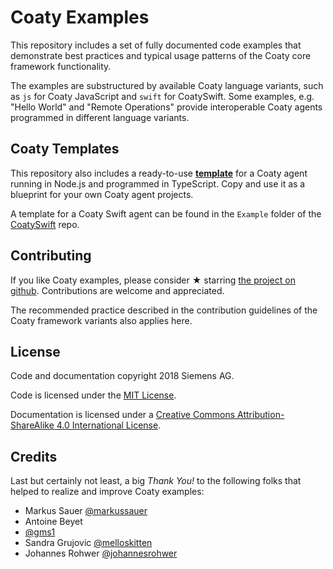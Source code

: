 # Coaty Examples

This repository includes a set of fully documented code examples that
demonstrate best practices and typical usage patterns of the Coaty core
framework functionality.

The examples are substructured by available Coaty language variants, such as
`js` for Coaty JavaScript and `swift` for CoatySwift. Some examples, e.g. "Hello
World" and "Remote Operations" provide interoperable Coaty agents programmed in
different language variants.

## Coaty Templates

This repository also includes a ready-to-use
[**template**](https://github.com/coatyio/coaty-examples/tree/master/template/js)
for a Coaty agent running in Node.js and programmed in TypeScript. Copy and use
it as a blueprint for your own Coaty agent projects.

A template for a Coaty Swift agent can be found in the `Example` folder of the
[CoatySwift](https://github.com/coatyio/coaty-swift) repo.

## Contributing

If you like Coaty examples, please consider &#x2605; starring [the project on
github](https://github.com/coatyio/coaty-examples). Contributions are welcome
and appreciated.

The recommended practice described in the contribution guidelines of the Coaty
framework variants also applies here.

## License

Code and documentation copyright 2018 Siemens AG.

Code is licensed under the [MIT License](https://opensource.org/licenses/MIT).

Documentation is licensed under a
[Creative Commons Attribution-ShareAlike 4.0 International License](http://creativecommons.org/licenses/by-sa/4.0/).

## Credits

Last but certainly not least, a big *Thank You!* to the following folks that
helped to realize and improve Coaty examples:

* Markus Sauer [@markussauer](https://github.com/markussauer)
* Antoine Beyet
* [@gms1](https://github.com/gms1)
* Sandra Grujovic [@melloskitten](https://github.com/melloskitten)
* Johannes Rohwer [@johannesrohwer](https://github.com/johannesrohwer)
